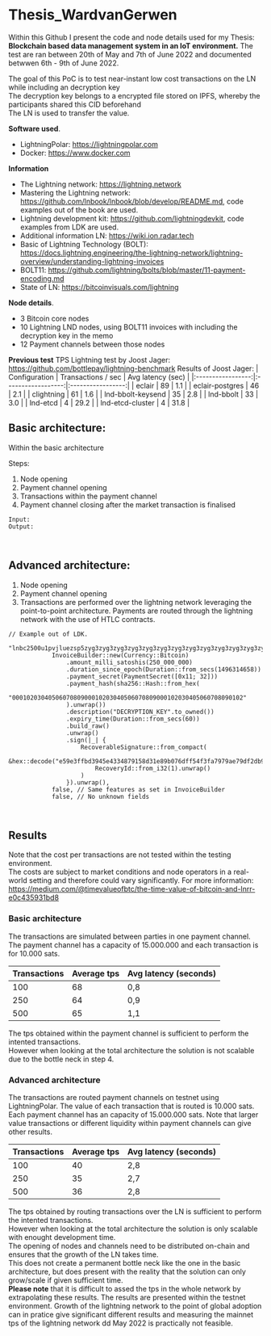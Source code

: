 # Thesis_WardvanGerwen

Within this Github I present the code and node details used for my Thesis: **Blockchain based data management system in an IoT environment.**
The test are ran between 20th of May and 7th of June 2022 and documented betwwen 6th - 9th of June 2022.

The goal of this PoC is to test near-instant low cost transactions on the LN while including an decryption key   
The decryption key belongs to a encrypted file stored on IPFS, whereby the participants shared this CID beforehand   
The LN is used to transfer the value.  

**Software used**.  
- LightningPolar: https://lightningpolar.com  
- Docker: https://www.docker.com  


**Information**
- The Lightning network: https://lightning.network  
- Mastering the Lightning network: https://github.com/lnbook/lnbook/blob/develop/README.md, code examples out of the book are used.
- Lightning development kit: https://github.com/lightningdevkit, code examples from LDK are used.
- Additional information LN: https://wiki.ion.radar.tech  
- Basic of Lightning Technology (BOLT): https://docs.lightning.engineering/the-lightning-network/lightning-overview/understanding-lightning-invoices  
- BOLT11: https://github.com/lightning/bolts/blob/master/11-payment-encoding.md  
- State of LN: https://bitcoinvisuals.com/lightning  

**Node details**.  
- 3 Bitcoin core nodes  
- 10 Lightning LND nodes, using BOLT11 invoices with including the decryption key in the memo  
- 12 Payment channels between those nodes   

**Previous test**
TPS Lightning test by Joost Jager: https://github.com/bottlepay/lightning-benchmark 
Results of Joost Jager: 
|   Configuration   | Transactions / sec | Avg latency (sec) |
|:-----------------:|:------------------:|:-----------------:|
| eclair            | 89                 | 1.1               |
| eclair-postgres   | 46                 | 2.1               |
| clightning        | 61                 | 1.6               |
| lnd-bbolt-keysend | 35                 | 2.8               |
| lnd-bbolt         | 33                 | 3.0               |
| lnd-etcd          | 4                  | 29.2              |
| lnd-etcd-cluster  | 4                  | 31.8              |


## Basic architecture: 

Within the basic architecture

Steps:
1) Node opening
2) Payment channel opening
3) Transactions within the payment channel
4) Payment channel closing after the market transaction is finalised

```
Input: 
Output: 



```

## Advanced architecture: 

1) Node opening
2) Payment channel opening
3) Transactions are performed over the lightning network leveraging the point-to-point architecture. Payments are routed through the lightning network with the use of HTLC contracts.



```
// Example out of LDK.

"lnbc2500u1pvjluezsp5zyg3zyg3zyg3zyg3zyg3zyg3zyg3zyg3zyg3zyg3zyg3zyg3zygspp5qqqsyqcyq5rqwzqfqqqsyqcyq5rqwzqfqqqsyqcyq5rqwzqfqypqdq5xysxxatsyp3k7enxv4jsxqzpu9qrsgquk0rl77nj30yxdy8j9vdx85fkpmdla2087ne0xh8nhedh8w27kyke0lp53ut353s06fv3qfegext0eh0ymjpf39tuven09sam30g4vgpfna3rh".to_owned(),
			InvoiceBuilder::new(Currency::Bitcoin)
				.amount_milli_satoshis(250_000_000)
				.duration_since_epoch(Duration::from_secs(1496314658))
				.payment_secret(PaymentSecret([0x11; 32]))
				.payment_hash(sha256::Hash::from_hex(
					"0001020304050607080900010203040506070809000102030405060708090102"
				).unwrap())
				.description("DECRYPTION_KEY".to_owned())
				.expiry_time(Duration::from_secs(60))
				.build_raw()
				.unwrap()
				.sign(|_| {
					RecoverableSignature::from_compact(
						&hex::decode("e59e3ffbd3945e4334879158d31e89b076dff54f3fa7979ae79df2db9dcaf5896cbfe1a478b8d2307e92c88139464cb7e6ef26e414c4abe33337961ddc5e8ab1").unwrap(),
						RecoveryId::from_i32(1).unwrap()
					)
				}).unwrap(),
			false, // Same features as set in InvoiceBuilder
			false, // No unknown fields



```


## Results

Note that the cost per transactions are not tested within the testing environment.  
The costs are subject to market conditions and node operators in a real-world setting and therefore could vary significantly. 
For more information: https://medium.com/@timevalueofbtc/the-time-value-of-bitcoin-and-lnrr-e0c435931bd8  


### Basic architecture
 
The transactions are simulated between parties in one payment channel. 
The payment channel has a capacity of 15.000.000 and each transaction is for 10.000 sats. 

| Transactions | Average tps             | Avg latency (seconds) |
|------------|-------------------------|-----------------------|
| 100        |                     68  | 0,8                   |
| 250        |                     64  | 0,9                   |
| 500        |                     65  | 1,1                   |

The tps obtained within the payment channel is sufficient to perform the intented transactions.  
However when looking at the total architecture the solution is not scalable due to the bottle neck in step 4. 


### Advanced architecture

The transactions are routed payment channels on testnet using LightningPolar. 
The value of each transaction that is routed is 10.000 sats. 
Each payment channel has an capacity of 15.000.000 sats. 
Note that larger value transactions or different liquidity within payment channels can give other results.

| Transactions | Average tps             | Avg latency (seconds) |
|------------|-------------------------|-----------------------|
| 100        |                     40  | 2,8                   |
| 250        |                     35  | 2,7                   |
| 500        |                     36  | 2,8                   |


The tps obtained by routing transactions over the LN is sufficient to perform the intented transactions.  
However when looking at the total architecture the solution is only scalable with enought development time.  
The opening of nodes and channels need to be distributed on-chain and ensures that the growth of the LN takes time.  
This does not create a permanent bottle neck like the one in the basic architecture, but does present with the reality that the solution can only grow/scale if given sufficient time.  
**Please note** that it is difficult to assed the tps in the whole network by extrapolating these results. The results are presented within the testnet environment. Growth of the lightning network to the point of global adoption can in pratice give significant different results and measuring the mainnet tps of the lightning network dd May 2022 is practically not feasible.  
